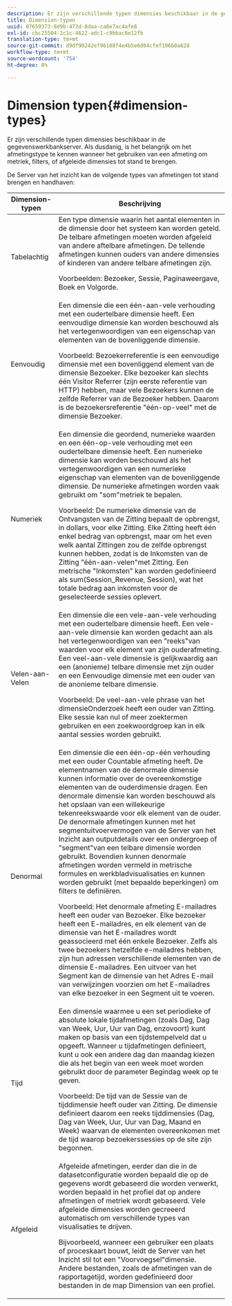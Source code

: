 ```yaml
---
description: Er zijn verschillende typen dimensies beschikbaar in de gegevenswerkbankserver. Als dusdanig, is het belangrijk om het afmetingstype te kennen wanneer het gebruiken van een afmeting om metriek, filters, of afgeleide dimensies tot stand te brengen.
title: Dimension-typen
uuid: 07659373-8d9b-473d-8daa-ca8e7ac4afe8
exl-id: cbc25504-2c1c-4622-adc1-c9bbac8e12fb
translation-type: tm+mt
source-git-commit: d9df90242ef96188f4e4b5e6d04cfef196b0a628
workflow-type: tm+mt
source-wordcount: '754'
ht-degree: 0%

---
```


# Dimension typen{#dimension-types}

Er zijn verschillende typen dimensies beschikbaar in de gegevenswerkbankserver. Als dusdanig, is het belangrijk om het afmetingstype te kennen wanneer het gebruiken van een afmeting om metriek, filters, of afgeleide dimensies tot stand te brengen.

De Server van het inzicht kan de volgende types van afmetingen tot stand brengen en handhaven:

<table id="table_1A79B6C57ED145B6AA3BB05DD37AAD1B"> 
 <thead> 
  <tr> 
   <th colname="col1" class="entry"> Dimension-typen </th> 
   <th colname="col2" class="entry"> Beschrijving </th> 
  </tr> 
 </thead>
 <tbody> 
  <tr> 
   <td colname="col1"> Tabelachtig </td> 
   <td colname="col2">Een type dimensie waarin het aantal elementen in de dimensie door het systeem kan worden geteld. De telbare afmetingen moeten worden afgeleid van andere aftelbare afmetingen. De tellende afmetingen kunnen ouders van andere dimensies of kinderen van andere telbare afmetingen zijn. <p>Voorbeelden: Bezoeker, Sessie, Paginaweergave, Boek en Volgorde. </p></td> 
  </tr> 
  <tr> 
   <td colname="col1"> Eenvoudig </td> 
   <td colname="col2">Een dimensie die een één-aan-vele verhouding met een oudertelbare dimensie heeft. Een eenvoudige dimensie kan worden beschouwd als het vertegenwoordigen van een eigenschap van elementen van de bovenliggende dimensie. <p>Voorbeeld: Bezoekerreferentie is een eenvoudige dimensie met een bovenliggend element van de dimensie Bezoeker. Elke bezoeker kan slechts één Visitor Referrer (zijn eerste referentie van HTTP) hebben, maar vele Bezoekers kunnen de zelfde Referrer van de Bezoeker hebben. Daarom is de bezoekersreferentie "één-op-veel" met de dimensie Bezoeker. </p></td> 
  </tr> 
  <tr> 
   <td colname="col1"> Numeriek </td> 
   <td colname="col2">Een dimensie die geordend, numerieke waarden en een één-op-vele verhouding met een oudertelbare dimensie heeft. Een numerieke dimensie kan worden beschouwd als het vertegenwoordigen van een numerieke eigenschap van elementen van de bovenliggende dimensie. De numerieke afmetingen worden vaak gebruikt om "som"metriek te bepalen. <p>Voorbeeld: De numerieke dimensie van de Ontvangsten van de Zitting bepaalt de opbrengst, in dollars, voor elke Zitting. Elke Zitting heeft één enkel bedrag van opbrengst, maar om het even welk aantal Zittingen zou de zelfde opbrengst kunnen hebben, zodat is de Inkomsten van de Zitting "één-aan-velen"met Zitting. Een metrische "Inkomsten" kan worden gedefinieerd als <span class="filepath"> sum(Session_Revenue, Session)</span>, wat het totale bedrag aan inkomsten voor de geselecteerde sessies oplevert. </p></td> 
  </tr> 
  <tr> 
   <td colname="col1"> Velen-aan-Velen </td> 
   <td colname="col2">Een dimensie die een vele-aan-vele verhouding met een oudertelbare dimensie heeft. Een vele-aan-vele dimensie kan worden gedacht aan als het vertegenwoordigen van een "reeks"van waarden voor elk element van zijn ouderafmeting. Een veel-aan-vele dimensie is gelijkwaardig aan een (anonieme) telbare dimensie met zijn ouder en een Eenvoudige dimensie met een ouder van de anonieme telbare dimensie. <p>Voorbeeld: De veel-aan-vele phrase van het dimensieOnderzoek heeft een ouder van Zitting. Elke sessie kan nul of meer zoektermen gebruiken en een zoekwoordgroep kan in elk aantal sessies worden gebruikt. </p></td> 
  </tr> 
  <tr> 
   <td colname="col1"> Denormal </td> 
   <td colname="col2">Een dimensie die een één-op-één verhouding met een ouder Countable afmeting heeft. De elementnamen van de denormale dimensie kunnen informatie over de overeenkomstige elementen van de ouderdimensie dragen. Een denormale dimensie kan worden beschouwd als het opslaan van een willekeurige tekenreekswaarde voor elk element van de ouder. De denormale afmetingen kunnen met het segmentuitvoervermogen van de Server van het Inzicht aan outputdetails over een ondergroep of "segment"van een telbare dimensie worden gebruikt. Bovendien kunnen denormale afmetingen worden vermeld in metrische formules en werkbladvisualisaties en kunnen worden gebruikt (met bepaalde beperkingen) om filters te definiëren. <p>Voorbeeld: Het denormale afmeting E-mailadres heeft een ouder van Bezoeker. Elke bezoeker heeft een E-mailadres, en elk element van de dimensie van het E-mailadres wordt geassocieerd met één enkele Bezoeker. Zelfs als twee bezoekers hetzelfde e-mailadres hebben, zijn hun adressen verschillende elementen van de dimensie E-mailadres. Een uitvoer van het Segment kan de dimensie van het Adres E-mail van verwijzingen voorzien om het E-mailadres van elke bezoeker in een Segment uit te voeren. </p></td> 
  </tr> 
  <tr> 
   <td colname="col1"> Tijd </td> 
   <td colname="col2">Een dimensie waarmee u een set periodieke of absolute lokale tijdafmetingen (zoals Dag, Dag van Week, Uur, Uur van Dag, enzovoort) kunt maken op basis van een tijdstempelveld dat u opgeeft. Wanneer u tijdafmetingen definieert, kunt u ook een andere dag dan maandag kiezen die als het begin van een week moet worden gebruikt door de parameter Begindag week op te geven. <p>Voorbeeld: De tijd van de Sessie van de tijddimensie heeft ouder van Zitting. De dimensie definieert daarom een reeks tijddimensies (Dag, Dag van Week, Uur, Uur van Dag, Maand en Week) waarvan de elementen overeenkomen met de tijd waarop bezoekerssessies op de site zijn begonnen. </p></td> 
  </tr> 
  <tr> 
   <td colname="col1"> Afgeleid </td> 
   <td colname="col2">Afgeleide afmetingen, eerder dan die in de datasetconfiguratie worden bepaald die op de gegevens wordt gebaseerd die worden verwerkt, worden bepaald in het profiel dat op andere afmetingen of metriek wordt gebaseerd. Vele afgeleide dimensies worden gecreeerd automatisch om verschillende types van visualisaties te drijven. <p>Bijvoorbeeld, wanneer een gebruiker een plaats of proceskaart bouwt, leidt de Server van het Inzicht stil tot een "Voorvoegsel"dimensie. Andere bestanden, zoals de afmetingen van de rapportagetijd, worden gedefinieerd door bestanden in de map Dimension van een profiel. </p></td> 
  </tr> 
 </tbody> 
</table>
